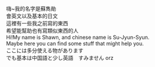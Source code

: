 嗨~我的名字是蘇雋勛  
會英文以及基本的日文  
這裡有一些我之前寫的東西      
希望能幫助也有寫類似東西的人  
Hi!My name is Shawn, and chinese name is Su-Jyun-Syun.  
Maybe here you can find some stuff that might help you.  
ここには多分使える物があります  
でも基本は中国語と少し英語　すみません orz  
<!---
Shawn-Funghi/Shawn-Funghi is a ✨ special ✨ repository because its `README.md` (this file) appears on your GitHub profile.
You can click the Preview link to take a look at your changes.
--->
